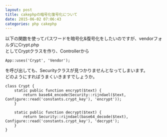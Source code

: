 ```yaml
---
layout: post
title: cakephpの暗号化復号化について
date: 2015-06-02 07:06:43
categories: php cakephp
---
```

<!-- {% raw %} -->
<p>以下の関数を使ってパスワードを暗号化&amp;復号化をしたいのですが、vendorフォルダにCrypt.php<br>
としてCryptクラスを作り、Controllerから</p>

<pre><code>App::uses('Crypt', 'Vendor');
</code></pre>

<p>を呼び出しても、Securityクラスが見つかりませんとなってしまいます。<br>
どのようにすればうまくいきますでしょうか。</p>

<pre><code>class Crypt {
    static public function encrypt($text) {
        return base64_encode(Security::rijndael($text, Configure::read('constants.crypt_key'), 'encrypt'));
    }

    static public function decrypt($text) {
        return Security::rijndael(base64_decode($text), Configure::read('constants.crypt_key'), 'decrypt');
    }
}
</code></pre>
<!-- {% endraw %} -->
